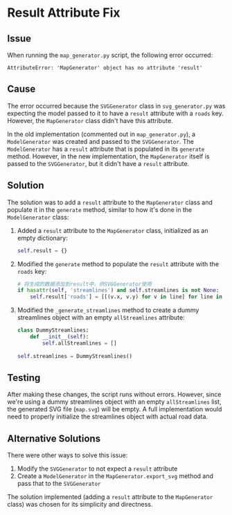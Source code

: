 # Result Attribute Fix

## Issue
When running the `map_generator.py` script, the following error occurred:

```
AttributeError: 'MapGenerator' object has no attribute 'result'
```

## Cause
The error occurred because the `SVGGenerator` class in `svg_generator.py` was expecting the model passed to it to have a `result` attribute with a `roads` key. However, the `MapGenerator` class didn't have this attribute.

In the old implementation (commented out in `map_generator.py`), a `ModelGenerator` was created and passed to the `SVGGenerator`. The `ModelGenerator` has a `result` attribute that is populated in its `generate` method. However, in the new implementation, the `MapGenerator` itself is passed to the `SVGGenerator`, but it didn't have a `result` attribute.

## Solution
The solution was to add a `result` attribute to the `MapGenerator` class and populate it in the `generate` method, similar to how it's done in the `ModelGenerator` class:

1. Added a `result` attribute to the `MapGenerator` class, initialized as an empty dictionary:
   ```python
   self.result = {}
   ```

2. Modified the `generate` method to populate the `result` attribute with the `roads` key:
   ```python
   # 将生成的数据添加到result中，供SVGGenerator使用
   if hasattr(self, 'streamlines') and self.streamlines is not None:
       self.result['roads'] = [[(v.x, v.y) for v in line] for line in self.streamlines.allStreamlines]
   ```

3. Modified the `_generate_streamlines` method to create a dummy streamlines object with an empty `allStreamlines` attribute:
   ```python
   class DummyStreamlines:
       def __init__(self):
           self.allStreamlines = []
           
   self.streamlines = DummyStreamlines()
   ```

## Testing
After making these changes, the script runs without errors. However, since we're using a dummy streamlines object with an empty `allStreamlines` list, the generated SVG file (`map.svg`) will be empty. A full implementation would need to properly initialize the streamlines object with actual road data.

## Alternative Solutions
There were other ways to solve this issue:

1. Modify the `SVGGenerator` to not expect a `result` attribute
2. Create a `ModelGenerator` in the `MapGenerator.export_svg` method and pass that to the `SVGGenerator`

The solution implemented (adding a `result` attribute to the `MapGenerator` class) was chosen for its simplicity and directness.